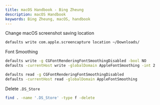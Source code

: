 ```yaml
---
title: macOS Handbook - Bing Zheung
description: macOS Handbook
keywords: Bing Zheung, macOS, handbook
---
```


Change macOS screenshot saving location
```bash
defaults write com.apple.screencapture location ~/Downloads/
```


Font Smoothing
```bash
defaults write -g CGFontRenderingFontSmoothingDisabled -bool NO
defaults -currentHost write -globalDomain AppleFontSmoothing -int 2

defaults read -g CGFontRenderingFontSmoothingDisabled
defaults -currentHost read -globalDomain AppleFontSmoothing
```


Delete `.DS_Store`
```bash
find . -name '.DS_Store' -type f -delete
```
